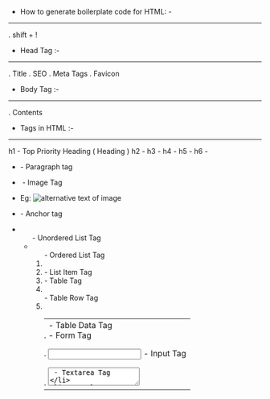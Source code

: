 * How to generate boilerplate code for HTML: -
-----------------------------------------
. shift + !

* Head Tag :-
-------------
. Title
. SEO
. Meta Tags
. Favicon
* Body Tag :-
--------------
. Contents
* Tags in HTML :-
-----------------
h1 - Top Priority Heading ( Heading )
h2 -
h3 -
h4 -
h5 -
h6 -

- <p> - Paragraph tag
- <img> - Image Tag
- Eg: <img src="https://abc.com" alt="alternative text of image">
- <a> - Anchor tag
- <ul> - Unordered List Tag
- <ol> - Ordered List Tag
- <li> - List Item Tag
- <table> - Table Tag
- <tr> - Table Row Tag
- <td> - Table Data Tag
- <form> - Form Tag
- <input> - Input Tag
- <textarea> - Textarea Tag
- <select> - Select Tag
- <option> - Option Tag
- <pre> - Pre tag
- Eg: <pre>
  Hey, i am
  ready to learn css.
    </pre>

- <b> - Bold tag
- <i> - Italic tag
- <u> - Underline tag
- <s> - Strike tag
- <sup> - Superscript tag
- <sub> - Subscript tag
